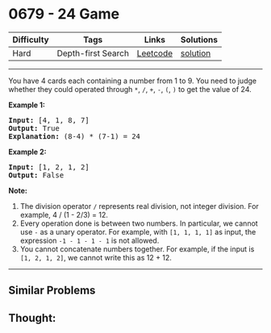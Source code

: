 # 0679 - 24 Game

Difficulty  | Tags | Links | Solutions
----------- | ---- | ----- | -----
Hard | Depth-first Search | [Leetcode](https://leetcode.com/problems/24-game) | [solution](https://leetcode.com/problems/24-game/solution/)


-----------

<p>
You have 4 cards each containing a number from 1 to 9.  You need to judge whether they could operated through <code>*</code>, <code>/</code>, <code>+</code>, <code>-</code>, <code>(</code>, <code>)</code> to get the value of 24.
</p>

<p><b>Example 1:</b><br />
<pre>
<b>Input:</b> [4, 1, 8, 7]
<b>Output:</b> True
<b>Explanation:</b> (8-4) * (7-1) = 24
</pre>
</p>

<p><b>Example 2:</b><br />
<pre>
<b>Input:</b> [1, 2, 1, 2]
<b>Output:</b> False
</pre>
</p>

<p><b>Note:</b><br>
<ol>
<li>The division operator <code>/</code> represents real division, not integer division.  For example, 4 / (1 - 2/3) = 12.</li>
<li>Every operation done is between two numbers.  In particular, we cannot use <code>-</code> as a unary operator.  For example, with <code>[1, 1, 1, 1]</code> as input, the expression <code>-1 - 1 - 1 - 1</code> is not allowed.</li>
<li>You cannot concatenate numbers together.  For example, if the input is <code>[1, 2, 1, 2]</code>, we cannot write this as 12 + 12.</li>
</ol>
</p>
</p>

-----------


## Similar Problems




## Thought:
